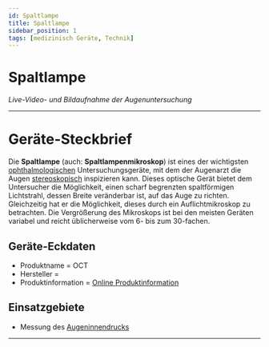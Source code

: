 ```yaml
---
id: Spaltlampe
title: Spaltlampe 
sidebar_position: 1
tags: [medizinisch Geräte, Technik]
---
```


# Spaltlampe

*Live-Video- und Bildaufnahme der Augenuntersuchung*

------

# Geräte-Steckbrief

Die **Spaltlampe** (auch: **Spaltlampenmikroskop**) ist eines der wichtigsten [ophthalmologischen](https://de.wikipedia.org/wiki/Augenheilkunde) Untersuchungsgeräte, mit dem der Augenarzt die Augen [stereoskopisch](https://de.wikipedia.org/wiki/Stereoskopisch) inspizieren kann. Dieses optische Gerät bietet dem Untersucher die Möglichkeit, einen  scharf begrenzten spaltförmigen Lichtstrahl, dessen Breite veränderbar  ist, auf das Auge zu richten. Gleichzeitig hat er die Möglichkeit, dieses durch ein Auflichtmikroskop zu betrachten. Die Vergrößerung des Mikroskops ist bei den meisten  Geräten variabel und reicht üblicherweise vom 6- bis zum 30-fachen.



## Geräte-Eckdaten

-  Produktname = OCT 
-  Hersteller = 
-  Produktinformation = [Online Produktinformation](https://www.qnap.com/de-de/product/tvs-1282t3) 



## Einsatzgebiete

- Messung des [Augeninnendrucks](https://de.wikipedia.org/wiki/Augeninnendruck)



------

